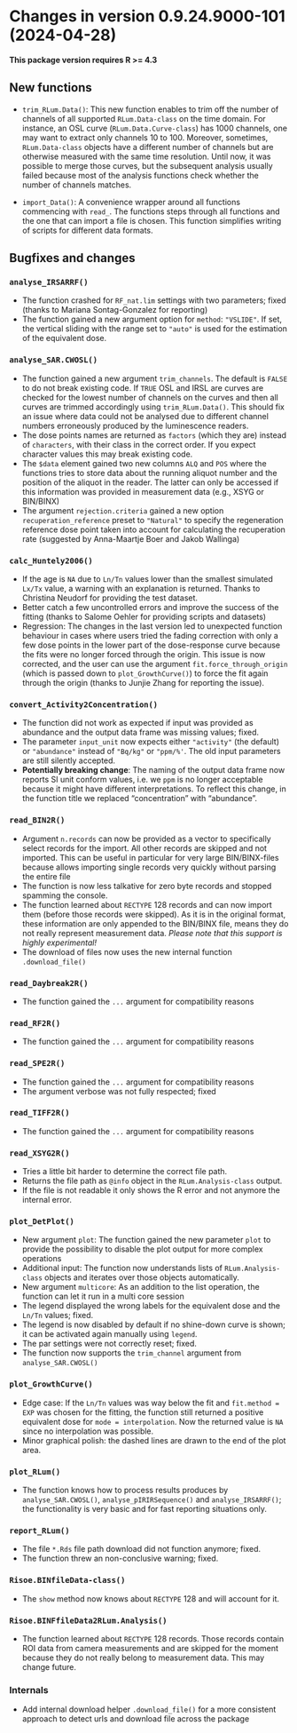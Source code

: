




<!-- NEWS.md was auto-generated by NEWS.Rmd. Please DO NOT edit by hand!-->

# Changes in version 0.9.24.9000-101 (2024-04-28)

**This package version requires R \>= 4.3**

## New functions

- `trim_RLum.Data()`: This new function enables to trim off the number
  of channels of all supported `RLum.Data-class` on the time domain. For
  instance, an OSL curve (`RLum.Data.Curve-class`) has 1000 channels,
  one may want to extract only channels 10 to 100. Moreover, sometimes,
  `RLum.Data-class` objects have a different number of channels but are
  otherwise measured with the same time resolution. Until now, it was
  possible to merge those curves, but the subsequent analysis usually
  failed because most of the analysis functions check whether the number
  of channels matches.

- `import_Data()`: A convenience wrapper around all functions commencing
  with `read_`. The functions steps through all functions and the one
  that can import a file is chosen. This function simplifies writing of
  scripts for different data formats.

## Bugfixes and changes

### `analyse_IRSARRF()`

- The function crashed for `RF_nat.lim` settings with two parameters;
  fixed (thanks to Mariana Sontag-Gonzalez for reporting)
- The function gained a new argument option for `method`: `"VSLIDE"`. If
  set, the vertical sliding with the range set to `"auto"` is used for
  the estimation of the equivalent dose.

### `analyse_SAR.CWOSL()`

- The function gained a new argument `trim_channels`. The default is
  `FALSE` to do not break existing code. If `TRUE` OSL and IRSL are
  curves are checked for the lowest number of channels on the curves and
  then all curves are trimmed accordingly using `trim_RLum.Data()`. This
  should fix an issue where data could not be analysed due to different
  channel numbers erroneously produced by the luminescence readers.
- The dose points names are returned as `factors` (which they are)
  instead of `characters`, with their class in the correct order. If you
  expect character values this may break existing code.
- The `$data` element gained two new columns `ALQ` and `POS` where the
  functions tries to store data about the running aliquot number and the
  position of the aliquot in the reader. The latter can only be accessed
  if this information was provided in measurement data (e.g., XSYG or
  BIN/BINX)
- The argument `rejection.criteria` gained a new option
  `recuperation_reference` preset to `"Natural"` to specify the
  regeneration reference dose point taken into account for calculating
  the recuperation rate (suggested by Anna-Maartje Boer and Jakob
  Wallinga)

### `calc_Huntely2006()`

- If the age is `NA` due to `Ln/Tn` values lower than the smallest
  simulated `Lx/Tx` value, a warning with an explanation is returned.
  Thanks to Christina Neudorf for providing the test dataset.
- Better catch a few uncontrolled errors and improve the success of the
  fitting (thanks to Salome Oehler for providing scripts and datasets)
- Regression: The changes in the last version led to unexpected function
  behaviour in cases where users tried the fading correction with only a
  few dose points in the lower part of the dose-response curve because
  the fits were no longer forced through the origin. This issue is now
  corrected, and the user can use the argument
  `fit.force_through_origin` (which is passed down to
  `plot_GrowthCurve()`) to force the fit again through the origin
  (thanks to Junjie Zhang for reporting the issue).

### `convert_Activity2Concentration()`

- The function did not work as expected if input was provided as
  abundance and the output data frame was missing values; fixed.
- The parameter `input_unit` now expects either `"activity"` (the
  default) or `"abundance"` instead of `"Bq/kg"` or `"ppm/%'`. The old
  input parameters are still silently accepted.
- **Potentially breaking change**: The naming of the output data frame
  now reports SI unit conform values, i.e. we `ppm` is no longer
  acceptable because it might have different interpretations. To reflect
  this change, in the function title we replaced “concentration” with
  “abundance”.

### `read_BIN2R()`

- Argument `n.records` can now be provided as a vector to specifically
  select records for the import. All other records are skipped and not
  imported. This can be useful in particular for very large
  BIN/BINX-files because allows importing single records very quickly
  without parsing the entire file
- The function is now less talkative for zero byte records and stopped
  spamming the console.
- The function learned about `RECTYPE` 128 records and can now import
  them (before those records were skipped). As it is in the original
  format, these information are only appended to the BIN/BINX file,
  means they do not really represent measurement data. *Please note that
  this support is highly experimental!*  
- The download of files now uses the new internal function
  `.download_file()`

### `read_Daybreak2R()`

- The function gained the `...` argument for compatibility reasons

### `read_RF2R()`

- The function gained the `...` argument for compatibility reasons

### `read_SPE2R()`

- The function gained the `...` argument for compatibility reasons
- The argument verbose was not fully respected; fixed

### `read_TIFF2R()`

- The function gained the `...` argument for compatibility reasons

### `read_XSYG2R()`

- Tries a little bit harder to determine the correct file path.
- Returns the file path as `@info` object in the `RLum.Analysis-class`
  output.
- If the file is not readable it only shows the R error and not anymore
  the internal error.

### `plot_DetPlot()`

- New argument `plot`: The function gained the new parameter `plot` to
  provide the possibility to disable the plot output for more complex
  operations
- Additional input: The function now understands lists of
  `RLum.Analysis-class` objects and iterates over those objects
  automatically.
- New argument `multicore`: As an addition to the list operation, the
  function can let it run in a multi core session
- The legend displayed the wrong labels for the equivalent dose and the
  `Ln/Tn` values; fixed.
- The legend is now disabled by default if no shine-down curve is shown;
  it can be activated again manually using `legend`.
- The par settings were not correctly reset; fixed.
- The function now supports the `trim_channel` argument from
  `analyse_SAR.CWOSL()`

### `plot_GrowthCurve()`

- Edge case: If the `Ln/Tn` values was way below the fit and
  `fit.method = EXP` was chosen for the fitting, the function still
  returned a positive equivalent dose for `mode = interpolation`. Now
  the returned value is `NA` since no interpolation was possible.
- Minor graphical polish: the dashed lines are drawn to the end of the
  plot area.

### `plot_RLum()`

- The function knows how to process results produces by
  `analyse_SAR.CWOSL()`, `analyse_pIRIRSequence()` and
  `analyse_IRSARRF()`; the functionality is very basic and for fast
  reporting situations only.

### `report_RLum()`

- The file `*.Rds` file path download did not function anymore; fixed.
- The function threw an non-conclusive warning; fixed.

### `Risoe.BINfileData-class()`

- The `show` method now knows about `RECTYPE` 128 and will account for
  it.

### `Risoe.BINFfileData2RLum.Analysis()`

- The function learned about `RECTYPE` 128 records. Those records
  contain ROI data from camera measurements and are skipped for the
  moment because they do not really belong to measurement data. This may
  change future.

### Internals

- Add internal download helper `.download_file()` for a more consistent
  approach to detect urls and download file across the package
